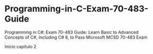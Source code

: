 # Programming-in-C-Exam-70-483-Guide
Programming in C#: Exam 70-483 Guide: Learn Basic to Advanced Concepts of C#, Including C# 8, to Pass Microsoft MCSD 70-483 Exam

Inicio capitulo 2
